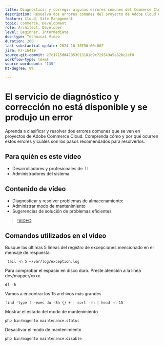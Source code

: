 ```yaml
---
title: Diagnosticar y corregir algunos errores comunes del Commerce Cloud
description: Resuelva dos errores comunes del proyecto de Adobe Cloud que impiden que el sitio se cargue.
feature: Cloud, Site Management
topic: Commerce, Development
role: Architect, Developer
level: Beginner, Intermediate
doc-type: Technical Video
duration: 260
last-substantial-update: 2024-10-30T00:00:00Z
jira: KT-16419
source-git-commit: 27c1715dd42853013181d9c729549a5a32bc2af0
workflow-type: tm+mt
source-wordcount: '135'
ht-degree: 0%

---
```



# El servicio de diagnóstico y corrección no está disponible y se produjo un error

Aprenda a clasificar y resolver dos errores comunes que se ven en proyectos de Adobe Commerce Cloud.  Comprenda cómo y por qué ocurren estos errores y cuáles son los pasos recomendados para resolverlos.

## Para quién es este vídeo

- Desarrolladores y profesionales de TI
- Administradores del sistema

## Contenido de vídeo

- Diagnosticar y resolver problemas de almacenamiento:
- Administrar modo de mantenimiento
- Sugerencias de solución de problemas eficientes

>[!VIDEO](https://video.tv.adobe.com/v/3435766?learn=on)


## Comandos utilizados en el vídeo

Busque las últimas 5 líneas del registro de excepciones mencionado en el mensaje de respuesta.

```SHELL
 tail -n 5 ~/var/log/exception.log
```

Para comprobar el espacio en disco duro. Preste atención a la línea dev/mapper/xxxx.

```SHELL
df -h
```

Vamos a encontrar los 15 archivos más grandes

```SHELL
find -type f -exec du -Sh {} + | sort -rh | head -n 15
```

Mostrar el estado del modo de mantenimiento

```SHELL
php bin/magento maintenance:status
```

Desactivar el modo de mantenimiento

```SHELL
php bin/magento maintenance:disable 
```
